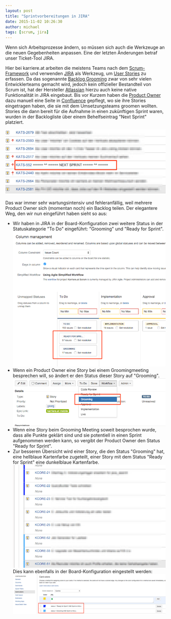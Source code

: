 ```yaml
---
layout: post
title: "Sprintvorbereitungen in JIRA"
date: 2015-11-02 10:26:30
author: michael
tags: [scrum, jira]
---
```

Wenn sich Arbeitsprozesse ändern, so müssen sich auch die Werkzeuge an die neuen Gegebenheiten anpassen. Eine der letzten Änderungen betraf unser Ticket-Tool JIRA.
<!--more-->

Hier bei karriere.at arbeiten die meistens Teams nach dem [Scrum-Framework](https://de.wikipedia.org/wiki/Scrum) und verwenden <a href="https://de.atlassian.com/software/jira">JIRA</a> als Werkzeug, um [User Stories](https://de.wikipedia.org/wiki/Scrum#User_Story) zu erfassen. Da das sogenannte [Backlog Grooming](https://de.wikipedia.org/wiki/Scrum#Product_Backlog_Refinement) zwar von sehr vielen Entwicklerteams gemacht wird, jedoch kein offizieller Bestandteil von Scrum ist, hat der Hersteller [Atlassian](https://de.wikipedia.org/wiki/Atlassian) hierzu auch keine native Funktionalität in JIRA eingebaut.
Bis vor Kurzem haben die [Product Owner](https://de.wikipedia.org/wiki/Scrum#Product_Owner) dazu manuell eine Seite in <a href="https://de.wikipedia.org/wiki/Confluence_(Atlassian)">Confluence</a> gepflegt, wo sie ihre Stories eingetragen haben, die sie mit dem Umsetzungsteams groomen wollten. Stories die dann bereit für die Aufnahme in einen zukünftigen Sprint waren, wurden in der Backlogliste über einem Behelfseintrag "Next Sprint" platziert.

![](/assets/images/sprintvorbereitungen-jira/jira-next-sprint.png)

Das war immer sehr wartungsintensiv und fehleranfällig, weil mehrere Product Owner sich (momentan noch) ein Backlog teilen. Der elegantere Weg, den wir nun eingeführt haben sieht so aus:
* Wir haben in JIRA in der Board-Konfiguration zwei weitere Status in der Statuskategorie "To Do" eingeführt: "Grooming" und "Ready for Sprint". ![](/assets/images/sprintvorbereitungen-jira/jira-new-states.png)
* Wenn ein Product Owner eine Story bei einem Groomingmeeting besprechen will, so ändert er den Status dieser Story auf "Grooming". ![](/assets/images/sprintvorbereitungen-jira/jira-set-status.png)
* Wenn eine Story beim Grooming Meeting soweit besprochen wurde, dass alle Punkte geklärt sind und sie potentiell in einen Sprint aufgenommen werden kann, so vergibt der Product Owner den Status "Ready for Sprint".
* Zur besseren Übersicht wird einer Story, die den Status "Grooming" hat, eine hellblaue Kartenfarbe zugeteilt, einer Story mit dem Status "Ready for Sprint" eine dunkelblaue Kartenfarbe. ![](/assets/images/sprintvorbereitungen-jira/jira-card-colors-example.png) Dies kann ebenfalls in der Board-Konfiguration eingestellt werden: ![](/assets/images/sprintvorbereitungen-jira/jira-card-colors.png)
